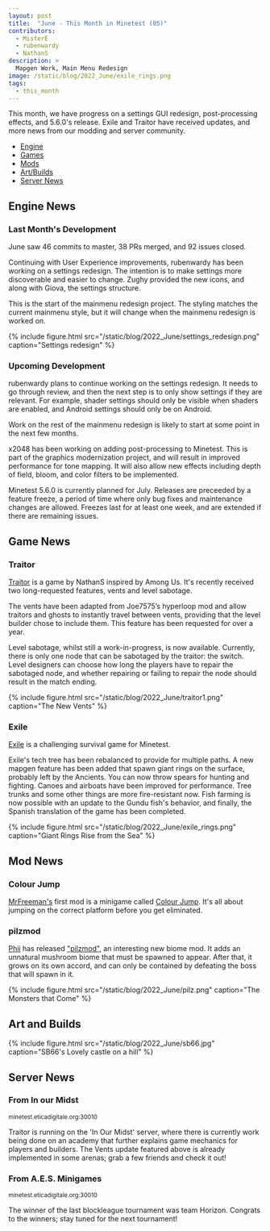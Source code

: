 ```yaml
---
layout: post
title:  "June - This Month in Minetest (05)"
contributors:
  - MisterE
  - rubenwardy
  - NathanS
description: >
  Mapgen Work, Main Menu Redesign
image: /static/blog/2022_June/exile_rings.png
tags:
  - this_month
---
```


This month, we have progress on a settings GUI redesign, post-processing effects,
and 5.6.0's release. Exile and Traitor have received updates, and more news from
our modding and server community.

<!-- more -->

*  [Engine](#engine)
*  [Games](#games)
*  [Mods](#mods)
*  [Art/Builds](#art)
*  [Server News](#s-news)


## Engine News <a name="engine"></a>

### Last Month's Development

June saw 46 commits to master, 38 PRs merged, and 92 issues closed.

Continuing with User Experience improvements, rubenwardy has been working on a
settings redesign. The intention is to make settings more discoverable and
easier to change. Zughy provided the new icons, and along with Giova, the
settings structure.

This is the start of the mainmenu redesign project. The styling matches the
current mainmenu style, but it will change when the mainmenu redesign is worked
on.

{% include figure.html src="/static/blog/2022_June/settings_redesign.png" caption="Settings redesign" %}

### Upcoming Development

rubenwardy plans to continue working on the settings redesign. It needs to go
through review, and then the next step is to only show settings if they are
relevant. For example, shader settings should only be visible when shaders are
enabled, and Android settings should only be on Android.

Work on the rest of the mainmenu redesign is likely to start at some point in
the next few months.

x2048 has been working on adding post-processing to Minetest. This is part
of the graphics modernization project, and will result in improved performance
for tone mapping. It will also allow new effects including depth of field, bloom,
and color filters to be implemented.

Minetest 5.6.0 is currently planned for July. Releases are preceeded by a
feature freeze, a period of time where only bug fixes and maintenance changes
are allowed. Freezes last for at least one week, and are extended if there are
remaining issues.


## Game News <a name="games"></a>

### Traitor

[Traitor](https://notabug.org/NathanS21/Traitor) is a game by NathanS
inspired by Among Us. It's recently received two long-requested features, vents
and level sabotage.

The vents have been adapted from Joe7575’s hyperloop mod and allow traitors and
ghosts to instantly travel between vents, providing that the level builder chose
to include them. This feature has been requested for over a year.

Level sabotage, whilst still a work-in-progress, is now available. Currently,
there is only one node that can be sabotaged by the traitor: the switch. Level
designers can choose how long the players have to repair the sabotaged node, and
whether repairing or failing to repair the node should result in the match
ending.

{% include figure.html src="/static/blog/2022_June/traitor1.png" caption="The New Vents" %}

### Exile

[Exile](https://content.minetest.net/packages/Mantar/exile/) is a challenging
survival game for Minetest.

Exile's tech tree has been rebalanced to provide for multiple paths. A new
mapgen feature has been added that spawn giant rings on the surface, probably
left by the Ancients. You can now throw spears for hunting and fighting. Canoes
and airboats have been improved for performance. Tree trunks and some other
things are more fire-resistant now. Fish farming is now possible with an update
to the Gundu fish's behavior, and finally, the Spanish translation of the game
has been completed.

{% include figure.html src="/static/blog/2022_June/exile_rings.png" caption="Giant Rings Rise from the Sea" %}

## Mod News <a name="mods"></a>
### Colour Jump

[MrFreeman's](https://content.minetest.net/users/MrFreeman/) first mod is a
minigame called
[Colour Jump](https://content.minetest.net/packages/MrFreeman/colour_jump/).
It's all about jumping on the correct platform before you get eliminated.

### pilzmod

[Phii](https://content.minetest.net/users/Phii/) has released
["pilzmod"](https://content.minetest.net/packages/Phii/pilzmod/), an interesting
new biome mod. It adds an unnatural mushroom biome that must be spawned to
appear. After that, it grows on its own accord, and can only be contained by
defeating the boss that will spawn in it.

{% include figure.html src="/static/blog/2022_June/pilz.png" caption="The Monsters that Come" %}

## Art and Builds <a name="art"></a>

{% include figure.html src="/static/blog/2022_June/sb66.jpg" caption="SB66's Lovely castle on a hill" %}


## Server News <a name="s-news"></a>

### From In our Midst
<sub>minetest.eticadigitale.org:30010</sub>

Traitor is running on the 'In Our Midst' server, where there is currently work
being done on an academy that further explains game mechanics for players and
builders. The Vents update featured above is already implemented in some arenas;
grab a few friends and check it out!

### From A.E.S. Minigames
<sub>minetest.eticadigitale.org:30010</sub>

The winner of the last blockleague tournament was team Horizon. Congrats to the
winners; stay tuned for the next tournament!
